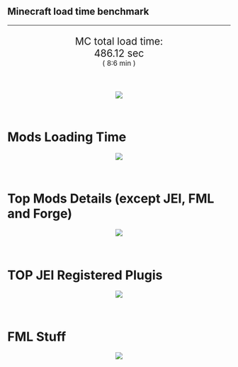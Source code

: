 ## Minecraft load time benchmark


---

<p align="center" style="font-size:160%;">
MC total load time:<br>
486.12 sec
<br>
<sup><sub>(
8:6 min
)</sub></sup>
</p>

<br>


<p align="center">
<img src="https://quickchart.io/chart?w=400&h=30&c={
  type: 'horizontalBar',
  data: {
    datasets: [
      {label:      'MODS:', data: [284.42]},
      {label: 'FML stuff:', data: [201.70]}
    ]
  },
  options: {
    scales: {
      xAxes: [{display: false,stacked: true}],
      yAxes: [{display: false,stacked: true}],
    },
    elements: {rectangle: {borderWidth: 2}},
    legend: {display: false,},
    plugins: {datalabels: {color: 'white',formatter: (value, context) =>
      [context.dataset.label, value].join(' ')
    }}
  }
}"/>
</p>

<br>

# Mods Loading Time
<p align="center">
<img src="https://quickchart.io/chart?w=400&h=300&c={
  type: 'outlabeledPie',
  options: {
    cutoutPercentage: 25,
    plugins: {
      legend: !1,
      outlabels: {
        stretch: 5,
        padding: 1,
        text: (v,i)=>[
          v.labels[v.dataIndex],' ',
          (v.percent*1000|0)/10,
          String.fromCharCode(37)].join('')
      }
    }
  },
  data: {...
`
436e17  39.15s Had Enough Items;
214d9e  13.04s Minecraft Forge;
516fa8  11.94s Ender IO;
8f3087  10.65s Forge Mod Loader;
a651a8  10.09s IndustrialCraft 2;
813e81   8.36s OpenComputers;
8f304e   7.34s Astral Sorcery;
5161a8  -1.34s CraftTweaker2;
495797   8.19s CraftTweaker2 (Script Loading);
8c2ccd   6.47s Immersive Engineering;
6e175e   4.78s Recurrent Complex;
213664   4.55s Forestry;
3e68ba   4.15s AE2 Unofficial Extended Life;
538f30   3.92s Animania;
436e17   3.87s Integrated Dynamics;
308f53   3.79s Village Names;
a86e51   3.47s Extra Utilities 2;
308f7e   3.33s Quark: RotN Edition;
ba3eb8   3.23s Cyclic;
649e21   3.03s OpenBlocks;
cd922c   2.93s NuclearCraft;
444444  69.56s 42 Other mods;
333333  53.07s 159 'Fast' mods (load 1.0s - 0.1s);
222222   6.87s 221 'Instant' mods (load %3C 0.1s)
`
    .split(';').reduce((a, l) => {
      l.match(/(\w{6}) *(\d*\.\d*)s (.*)/)
      .slice(1).map((a, i) => [[String.fromCharCode(35),a].join(''), parseFloat(a), a][i])
      .forEach((s, i) => 
        [a.datasets[0].backgroundColor, a.datasets[0].data, a.labels][i].push(s)
      );
      return a
    }, {
      labels: [],
      datasets: [{
        backgroundColor: [],
        data: [],
        borderColor: 'rgba(22,22,22,0.3)',
        borderWidth: 1
      }]
    })
  }
}"/>
</p>

<br>

# Top Mods Details (except JEI, FML and Forge)
<p align="center">
<img src="https://quickchart.io/chart?w=400&h=450&c={
  options: {
    scales: {
      xAxes: [{stacked: true}],
      yAxes: [{stacked: true}],
    },
    plugins: {
      datalabels: {
        anchor: 'end',
        align: 'top',
        color: 'white',
        backgroundColor: 'rgba(46, 140, 171, 0.6)',
        borderColor: 'rgba(41, 168, 194, 1.0)',
        borderWidth: 0.5,
        borderRadius: 3,
        padding: 0,
        font: {size:10},
        formatter: (v,ctx) => 
          ctx.datasetIndex!=ctx.chart.data.datasets.length-1 ? null
            : [((ctx.chart.data.datasets.reduce((a,b)=>a- -b.data[ctx.dataIndex],0)*10)|0)/10,'s'].join('')
      },
      colorschemes: {
        scheme: 'office.Damask6'
      }
    }
  },
  type: 'bar',
  data: {...(() => {
    let a = { labels: [], datasets: [] };
`
1: Construction;
2: Loading Resources;
3: PreInitialization;
4: Initialization;
5: InterModComms$IMC;
6: PostInitialization;
7: LoadComplete;
8: ModIdMapping
`
    .split(';')
      .map(l => l.match(/\d: (.*)/).slice(1))
      .forEach(([name]) => a.datasets.push({ label: name, data: [] }));
`
                                 1      2      3      4      5      6      7      8  ;
Had Enough Items             |  0.07|  0.00|  2.70|  0.02|  0.00|  0.00| 36.37|  0.00;
Ender IO                     |  1.67|  0.01|  4.08|  0.54|  4.18|  0.17|  0.00|  1.30;
IndustrialCraft 2            |  0.63|  0.02|  7.82|  0.85|  0.00|  0.77|  0.00|  0.00;
OpenComputers                |  0.17|  0.02|  4.95|  3.00|  0.23|  0.00|  0.00|  0.00;
Astral Sorcery               |  0.24|  0.01|  4.70|  1.77|  0.00|  0.63|  0.00|  0.00;
CraftTweaker2                |  0.49|  0.00|  3.27|  0.01|  0.00|  3.07|  0.01|  0.00;
Immersive Engineering        |  0.91|  0.01|  1.08|  1.18|  0.00|  3.28|  0.00|  0.00;
Recurrent Complex            |  0.28|  0.01|  0.62|  0.98|  0.00|  2.90|  0.00|  0.00;
Forestry                     |  0.38|  0.01|  2.92|  0.94|  0.00|  0.29|  0.00|  0.00;
AE2 Unofficial Extended Life |  0.11|  0.01|  2.06|  0.25|  0.20|  1.52|  0.00|  0.00;
Animania                     |  0.32|  0.00|  3.08|  0.11|  0.00|  0.41|  0.00|  0.00;
Integrated Dynamics          |  0.22|  0.01|  3.59|  0.06|  0.00|  0.00|  0.00|  0.00
`
    .split(';').slice(1)
      .map(l => l.split('|').map(s => s.trim()))
      .forEach(([name, ...arr], i) => {
        a.labels.push(name);
        arr.forEach((v, j) => a.datasets[j].data[i] = v)
      }); return a
  })()}
}"/>
</p>

<br>

# TOP JEI Registered Plugis
<p align="center">
<img src="https://quickchart.io/chart?w=700&c={
  options: {
    elements: { rectangle: { borderWidth: 1 } },
    legend: false
  },
  type: 'horizontalBar',
    data: {...(() => {
      let a = {
        labels: [], datasets: [{
          backgroundColor: 'rgba(0, 99, 132, 0.5)',
          borderColor: 'rgb(0, 99, 132)',
          data: []
        }]
      };
`
  0.00: Other -15 Plugins
`
        .split(';')
        .map(l => l.split(':'))
        .forEach(([time, name]) => {
          a.labels.push(name);
          a.datasets[0].data.push(time)
        })
        ; return a
    })()
  }
}"/>
</p>

<br>

# FML Stuff
<p align="center">
<img src="https://quickchart.io/chart?w=500&h=400&c={
  options: {
    rotation: Math.PI,
    cutoutPercentage: 55,
    plugins: {
      legend: !1,
      outlabels: {
        stretch: 5,
        padding: 1,
        text: (v)=>v.labels
      },
      doughnutlabel: {
        labels: [
          {
            text: 'FML stuff:',
            color: 'rgba(128, 128, 128, 0.5)',
            font: {size: 18}
          },
          {
            text: [201.70,'s'].join(''),
            color: 'rgba(128, 128, 128, 1)',
            font: {size: 22}
          }
        ]
      },
    }
  },
  type: 'outlabeledPie',
  data: {...(() => {
    let a = {
      labels: [],
      datasets: [{
        backgroundColor: [],
        data: [],
        borderColor: 'rgba(22,22,22,0.3)',
        borderWidth: 2
      }]
    };
`
993A00   1.27s Loading sounds;
994400   1.32s Loading Resource - SoundHandler;
994F00  26.81s ModelLoader: blocks;
995900   9.45s ModelLoader: items;
996300   9.87s ModelLoader: baking;
996D00   1.58s Applying remove recipe actions;
997700   0.17s Applying remove furnace recipe actions;
998200   0.99s Indexing ingredients;
444444 150.25s Other
`
    .split(';')
      .map(l => l.match(/(\w{6}) *(\d*\.\d*)s (.*)/))
      .forEach(([, col, time, name]) => {
        a.labels.push([name, ' ', time, 's'].join(''));
        a.datasets[0].data.push(parseFloat(time));
        a.datasets[0].backgroundColor.push([String.fromCharCode(35), col].join(''))
      })
      ; return a
  })()}
}"/>
</p>

<br>
